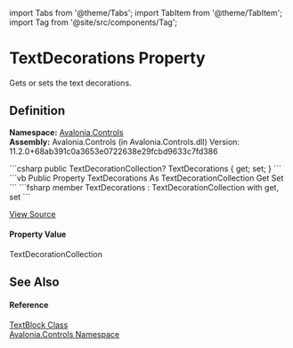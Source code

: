 import Tabs from '@theme/Tabs'; 
import TabItem from '@theme/TabItem'; 
import Tag from '@site/src/components/Tag'; 

# TextDecorations Property


Gets or sets the text decorations.



## Definition
**Namespace:** <a href="N_Avalonia_Controls">Avalonia.Controls</a>  
**Assembly:** Avalonia.Controls (in Avalonia.Controls.dll) Version: 11.2.0+68ab391c0a3653e0722638e29fcbd9633c7fd386

<Tabs groupId="api-code-preview">
<TabItem value="csharp" label="C#">
```csharp
public TextDecorationCollection? TextDecorations { get; set; }
```
</TabItem>
<TabItem value="vb" label="VB">
```vb
Public Property TextDecorations As TextDecorationCollection
	Get
	Set
```
</TabItem>
<TabItem value="fsharp" label="F#">
```fsharp
member TextDecorations : TextDecorationCollection with get, set
```
</TabItem>
</Tabs>



<a href="https://github.com/AvaloniaUI/Avalonia/tree/master/srcAvalonia.Controls/TextBlock.cs#L342" title="View the source code">View Source</a>



#### Property Value
TextDecorationCollection

## See Also


#### Reference
<a href="T_Avalonia_Controls_TextBlock">TextBlock Class</a>  
<a href="N_Avalonia_Controls">Avalonia.Controls Namespace</a>  
